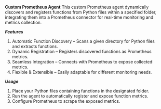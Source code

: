 **Custom Prometheus Agent**
This custom Prometheus agent dynamically discovers and registers functions from Python files within a specified folder, integrating them into a Prometheus connector for real-time monitoring and metrics collection.

***Features***
  1. Automatic Function Discovery – Scans a given directory for Python files and extracts functions.
  2. Dynamic Registration – Registers discovered functions as Prometheus metrics.
  3. Seamless Integration – Connects with Prometheus to expose collected metrics.
  4. Flexible & Extensible – Easily adaptable for different monitoring needs.

***Usage***
  1. Place your Python files containing functions in the designated folder.
  2. Run the agent to automatically register and expose function metrics.
  3. Configure Prometheus to scrape the exposed metrics.
